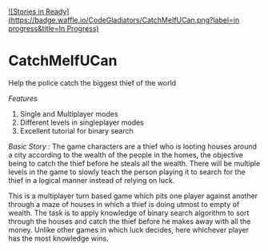 [![Stories in Ready](https://badge.waffle.io/CodeGladiators/CatchMeIfUCan.png?label=in progress&title=In Progress)](https://waffle.io/CodeGladiators/CatchMeIfUCan)
# CatchMeIfUCan
Help the police catch the biggest thief of the world

*Features* 

1. Single and Multiplayer modes
2. Different levels in singleplayer modes
3. Excellent tutorial for binary search


*Basic Story :*
The game characters are a thief who is looting houses around a city according to the wealth of the people in the homes, the objective being to
catch the thief before he steals all the wealth. There will be multiple levels in the game to slowly teach  the person playing it to search for the
thief in a logical manner instead of relying on luck.

This is a multiplayer turn based game which pits one player against another through a maze of houses in which a thief is doing utmost to empty
of wealth. The task is to apply knowledge of binary search algorithm to sort through the houses and catch the thief before he makes away with all
the money. Unlike other games in which luck decides, here whichever player has the most knowledge wins.    




